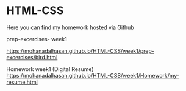 # HTML-CSS

Here you can find my homework hosted via Github

prep-excercises- week1

https://mohanadalhasan.github.io/HTML-CSS/week1/prep-excercises/bird.html

Homework week1 (Digital Resume)
https://mohanadalhasan.github.io/HTML-CSS/week1/Homework/my-resume.html
